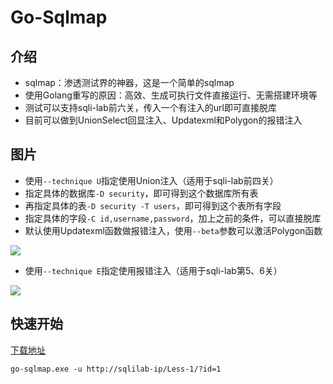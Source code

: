 # Go-Sqlmap

## 介绍

- sqlmap：渗透测试界的神器，这是一个简单的sqlmap
- 使用Golang重写的原因：高效、生成可执行文件直接运行、无需搭建环境等
- 测试可以支持sqli-lab前六关，传入一个有注入的url即可直接脱库
- 目前可以做到UnionSelect回显注入、Updatexml和Polygon的报错注入

## 图片

- 使用`--technique U`指定使用Union注入（适用于sqli-lab前四关）
- 指定具体的数据库`-D security`，即可得到这个数据库所有表
- 再指定具体的表`-D security -T users`，即可得到这个表所有字段
- 指定具体的字段`-C id,username,password`，加上之前的条件，可以直接脱库
- 默认使用Updatexml函数做报错注入，使用`--beta`参数可以激活Polygon函数

![](https://raw.githubusercontent.com/EmYiQing/go-sqlmap/master/img/02.png)

- 使用`--technique E`指定使用报错注入（适用于sqli-lab第5、6关）

![](https://raw.githubusercontent.com/EmYiQing/go-sqlmap/master/img/01.png)

## 快速开始

[下载地址](https://github.com/EmYiQing/go-sqlmap/releases)

```shell
go-sqlmap.exe -u http://sqlilab-ip/Less-1/?id=1
```



